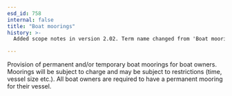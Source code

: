```yaml
---
esd_id: 758
internal: false
title: "Boat moorings"
history: >-
  Added scope notes in version 2.02. Term name changed from 'Boat moorings' to 'Boats - moorings' in version 3.00. Name changed to 'Boat mooringhs' in version 4.00.

---
```


Provision of permanent and/or temporary boat moorings for boat owners.  Moorings will be subject to charge and may be subject to restrictions (time, vessel size etc.).  All boat owners are required to have a permanent mooring for their vessel.

